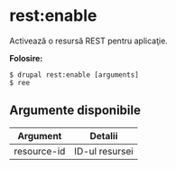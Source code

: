 # rest:enable
Activează o resursă REST pentru aplicaţie.

**Folosire:**
```
$ drupal rest:enable [arguments]
$ ree  
```

## Argumente disponibile
Argument | Detalii
---------|-------------
resource-id | ID-ul resursei

